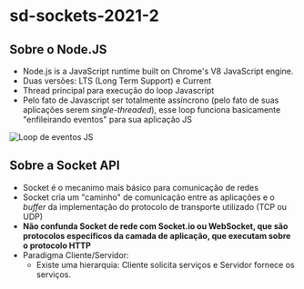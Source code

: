 # sd-sockets-2021-2

## Sobre o Node.JS

- Node.js is a JavaScript runtime built on Chrome's V8 JavaScript engine.
- Duas versões: LTS (Long Term Support) e Current
- Thread principal para execução do loop Javascript
- Pelo fato de Javascript ser totalmente assíncrono (pelo fato de suas aplicações serem *single-threaded*), esse loop funciona basicamente "enfileirando eventos" para sua aplicação JS

![Loop de eventos JS](https://i2.wp.com/idealwebtutor.com/wp-content/uploads/2021/01/nodejs_architecture3.png?fit=1014%2C409&ssl=1)

## Sobre a Socket API

- Socket é o mecanimo mais básico para comunicação de redes
- Socket cria um "caminho" de comunicação entre as aplicações e o *buffer* da implementação do protocolo de transporte utilizado (TCP ou UDP)
- **Não confunda Socket de rede com Socket.io ou WebSocket, que são protocolos específicos da camada de aplicação, que executam sobre o protocolo HTTP**
- Paradigma Cliente/Servidor:
    - Existe uma hierarquia: Cliente solicita serviços e Servidor fornece os serviços.